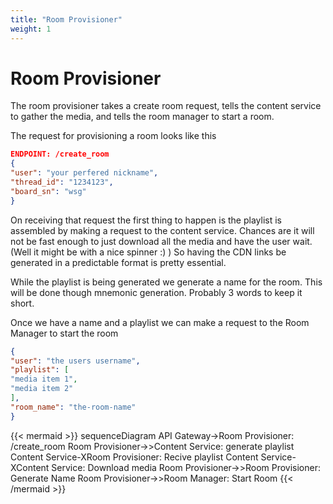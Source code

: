 ```yaml
---
title: "Room Provisioner"
weight: 1
---
```


# Room Provisioner

The room provisioner takes a create room request,
tells the content service to gather the media, 
and tells the room manager to start a room.

The request for provisioning a room looks like this 
```json
ENDPOINT: /create_room
{
"user": "your perfered nickname",
"thread_id": "1234123",
"board_sn": "wsg"
}
```

On receiving that request the first thing to happen is the playlist is assembled by making a request to the content service.
Chances are it will not be fast enough to just download all the media and have the user wait.
(Well it might be with a nice spinner :) ) 
So having the CDN links be generated in a predictable format is pretty essential.

While the playlist is being generated we generate a name for the room.
This will be done though mnemonic generation. 
Probably 3 words to keep it short.

Once we have a name and a playlist we can make a request to the Room Manager to start the room 
```json
{
"user": "the users username",
"playlist": [
"media item 1",
"media item 2"
],
"room_name": "the-room-name"
}
```

{{< mermaid >}}
sequenceDiagram
    API Gateway->Room Provisioner: /create_room
    Room Provisioner->>Content Service: generate playlist
    Content Service-XRoom Provisioner: Recive playlist
    Content Service-XContent Service: Download media
    Room Provisioner->>Room Provisioner: Generate Name
    Room Provisioner->>Room Manager: Start Room
{{< /mermaid >}}
